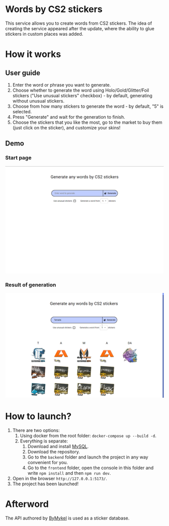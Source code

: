 # Words by CS2 stickers
This service allows you to create words from CS2 stickers. The idea of creating the service appeared after the update, where the ability to glue stickers in custom places was added.

# How it works

## User guide
1. Enter the word or phrase you want to generate.
2. Choose whether to generate the word using Holo/Gold/Glitter/Foil stickers ("Use unusual stickers" checkbox) - by default, generating without unusual stickers.
3. Choose from how many stickers to generate the word - by default, "5" is selected.
4. Press "Generate" and wait for the generation to finish.
5. Choose the stickers that you like the most, go to the market to buy them (just click on the sticker), and customize your skins!

## Demo
### Start page
![Start page](https://github.com/Tamada4a/cs2-sticker-words/blob/main/assets/Main.png)

### Result of generation
![Result](https://github.com/Tamada4a/cs2-sticker-words/blob/main/assets/Result.png)

# How to launch?
1. There are two options:
   1. Using docker from the root folder: `docker-compose up --build -d`.
   2. Everything is separate:
      1. Download and install <a href="https://www.mysql.com/">MySQL</a>.
      2. Download the repository.
      3. Go to the `backend` folder and launch the project in any way convenient for you.
      4. Go to the `frontend` folder, open the console in this folder and write `npm install` and then `npm run dev`.
2. Open in the browser `http://127.0.0.1:5173/`.
3. The project has been launched!

# Afterword
The API authored by <a href="https://github.com/ByMykel/CSGO-API">ByMykel</a> is used as a sticker database.  
